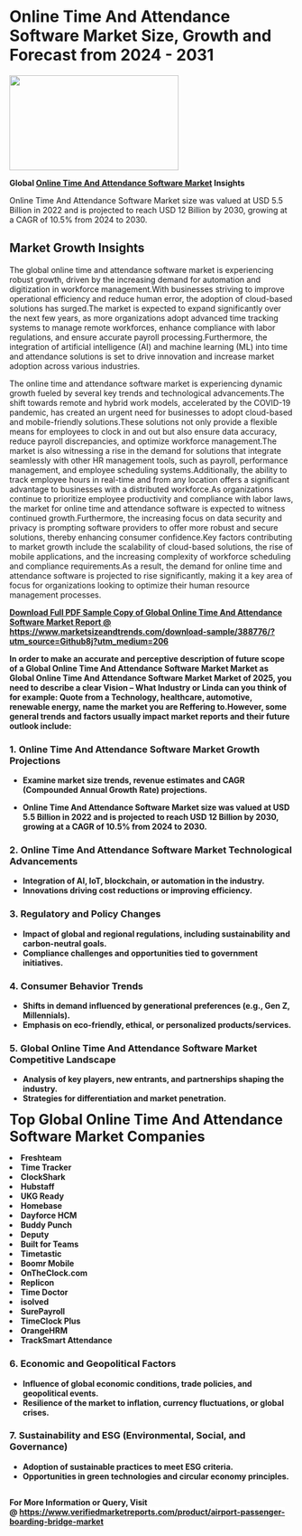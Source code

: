<H1>Online Time And Attendance Software Market Size, Growth and Forecast from 2024 - 2031</H1><img class="aligncenter size-medium wp-image-584254" src="https://thirdeyenews.in/wp-content/uploads/2024/09/Global-Market-Research-300x168.jpeg" alt="" width="300" height="168" /><p><strong>Global&nbsp;<a href="https://www.marketsizeandtrends.com/download-sample/388776/?utm_source=Github8j?utm_medium=206">Online Time And Attendance Software Market</a> Insights</strong></p><p>Online Time And Attendance Software Market size was valued at USD 5.5 Billion in 2022 and is projected to reach USD 12 Billion by 2030, growing at a CAGR of 10.5% from 2024 to 2030.</p><p><h2>Market Growth Insights</h2> <p>The global online time and attendance software market is experiencing robust growth, driven by the increasing demand for automation and digitization in workforce management.With businesses striving to improve operational efficiency and reduce human error, the adoption of cloud-based solutions has surged.The market is expected to expand significantly over the next few years, as more organizations adopt advanced time tracking systems to manage remote workforces, enhance compliance with labor regulations, and ensure accurate payroll processing.Furthermore, the integration of artificial intelligence (AI) and machine learning (ML) into time and attendance solutions is set to drive innovation and increase market adoption across various industries.</p> <p><strong><a href="#"></a></strong></p> <p>The online time and attendance software market is experiencing dynamic growth fueled by several key trends and technological advancements.The shift towards remote and hybrid work models, accelerated by the COVID-19 pandemic, has created an urgent need for businesses to adopt cloud-based and mobile-friendly solutions.These solutions not only provide a flexible means for employees to clock in and out but also ensure data accuracy, reduce payroll discrepancies, and optimize workforce management.The market is also witnessing a rise in the demand for solutions that integrate seamlessly with other HR management tools, such as payroll, performance management, and employee scheduling systems.Additionally, the ability to track employee hours in real-time and from any location offers a significant advantage to businesses with a distributed workforce.As organizations continue to prioritize employee productivity and compliance with labor laws, the market for online time and attendance software is expected to witness continued growth.Furthermore, the increasing focus on data security and privacy is prompting software providers to offer more robust and secure solutions, thereby enhancing consumer confidence.Key factors contributing to market growth include the scalability of cloud-based solutions, the rise of mobile applications, and the increasing complexity of workforce scheduling and compliance requirements.As a result, the demand for online time and attendance software is projected to rise significantly, making it a key area of focus for organizations looking to optimize their human resource management processes.</p> <p><strong><a href="#"></p><p><span class=""><strong>Download Full PDF Sample Copy of Global Online Time And Attendance Software Market Report</strong> @ <a href="https://www.marketsizeandtrends.com/download-sample/388776/?utm_source=Github8j?utm_medium=206" target="_blank">https://www.marketsizeandtrends.com/download-sample/388776/?utm_source=Github8j?utm_medium=206</a></span></p><p>In order to make an accurate and perceptive description of future scope of a Global&nbsp;Online Time And Attendance Software Market Market as Global&nbsp;Online Time And Attendance Software Market Market of 2025, you need to describe a clear Vision &ndash; What Industry or Linda can you think of for example: Quote from a Technology, healthcare, automotive, renewable energy, name the market you are Reffering to.However, some general trends and factors usually impact market reports and their future outlook include:</p><h3>1.&nbsp;<strong>Online Time And Attendance Software Market Growth Projections</strong></h3><ul><li>Examine market size trends, revenue estimates and CAGR (Compounded Annual Growth Rate) projections.</li><li><p>Online Time And Attendance Software Market size was valued at USD 5.5 Billion in 2022 and is projected to reach USD 12 Billion by 2030, growing at a CAGR of 10.5% from 2024 to 2030.</p></li></ul><h3>2.&nbsp;<strong>Online Time And Attendance Software Market Technological Advancements</strong></h3><ul><li>Integration of AI, IoT, blockchain, or automation in the industry.</li><li>Innovations driving cost reductions or improving efficiency.</li></ul><h3>3.&nbsp;<strong>Regulatory and Policy Changes</strong></h3><ul><li>Impact of global and regional regulations, including sustainability and carbon-neutral goals.</li><li>Compliance challenges and opportunities tied to government initiatives.</li></ul><h3>4.&nbsp;<strong>Consumer Behavior Trends</strong></h3><ul><li>Shifts in demand influenced by generational preferences (e.g., Gen Z, Millennials).</li><li>Emphasis on eco-friendly, ethical, or personalized products/services.</li></ul><h3>5.&nbsp;<strong>Global Online Time And Attendance Software Market Competitive Landscape</strong></h3><ul><li>Analysis of key players, new entrants, and partnerships shaping the industry.</li><li>Strategies for differentiation and market penetration.</li></ul><p data-pm-slice="1 1 []"><span style="color: inherit; font-family: inherit; font-size: 25px;">Top Global Online Time And Attendance Software Market Companies</span></p><div class="" data-test-id=""><p><li>Freshteam</li><li> Time Tracker</li><li> ClockShark</li><li> Hubstaff</li><li> UKG Ready</li><li> Homebase</li><li> Dayforce HCM</li><li> Buddy Punch</li><li> Deputy</li><li> Built for Teams</li><li> Timetastic</li><li> Boomr Mobile</li><li> OnTheClock.com</li><li> Replicon</li><li> Time Doctor</li><li> isolved</li><li> SurePayroll</li><li> TimeClock Plus</li><li> OrangeHRM</li><li> TrackSmart Attendance</li></p></div><h3>6.&nbsp;<strong>Economic and Geopolitical Factors</strong></h3><ul><li>Influence of global economic conditions, trade policies, and geopolitical events.</li><li>Resilience of the market to inflation, currency fluctuations, or global crises.</li></ul><h3>7.&nbsp;<strong>Sustainability and ESG (Environmental, Social, and Governance)</strong></h3><ul><li>Adoption of sustainable practices to meet ESG criteria.</li><li>Opportunities in green technologies and circular economy principles.</li></ul><h2><strong style="font-size: 14px;">For More Information or Query, Visit @&nbsp;</strong><a style="background-color: #ffffff; font-size: 14px;" href="https://www.marketsizeandtrends.com/report/online-time-and-attendance-software-market/" target="_blank">https://www.verifiedmarketreports.com/product/airport-passenger-boarding-bridge-market</a></h2>